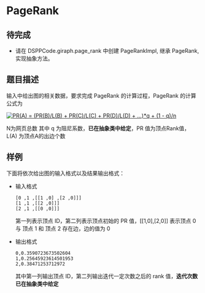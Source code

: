 # PageRank
## 待完成
- 请在 DSPPCode.giraph.page_rank 中创建 PageRankImpl, 继承 PageRank, 实现抽象方法。

## 题目描述
输入中给出图的相关数据，要求完成 PageRank 的计算过程，PageRank 的计算公式为


<a href="https://www.codecogs.com/eqnedit.php?latex=PR(A)&space;=&space;(PR(B)/L(B)&space;&plus;&space;PR(C)/L(C)&space;&plus;&space;PR(D)/L(D)&space;&plus;&space;...)*q&space;&plus;&space;(1&space;-&space;q)/n" target="_blank"><img src="https://latex.codecogs.com/gif.latex?PR(A)&space;=&space;(PR(B)/L(B)&space;&plus;&space;PR(C)/L(C)&space;&plus;&space;PR(D)/L(D)&space;&plus;&space;...)*q&space;&plus;&space;(1&space;-&space;q)/n" title="PR(A) = (PR(B)/L(B) + PR(C)/L(C) + PR(D)/L(D) + ...)*q + (1 - q)/n" /></a>

N为网页总数 其中 q 为阻尼系数，**已在抽象类中给定**，PR 值为顶点Rank值，L(A) 为顶点A的出边个数

## 样例

下面将依次给出图的输入格式以及结果输出格式：

- 输入格式

    ```
    [0 ,1 ,[[1 ,0] ,[2 ,0]]]
    [1 ,1 ,[[2 ,0]]]
    [2 ,1 ,[[0 ,0]]]
    ```
    
    第一列表示顶点 ID，第二列表示顶点初始的 PR 值，[[1,0],[2,0]] 表示顶点 0 与 顶点 1 和 顶点 2 存在边，边的值为 0
    
- 输出格式

    ```
    0,0.3590723673502604
    1,0.25645923614501953
    2,0.38471253712972
    
    ```
    
    其中第一列输出顶点 ID，第二列输出迭代一定次数之后的 rank 值，**迭代次数已在抽象类中给定**

